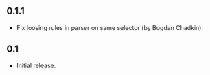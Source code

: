 ## 0.1.1
* Fix loosing rules in parser on same selector (by Bogdan Chadkin).

## 0.1
* Initial release.

